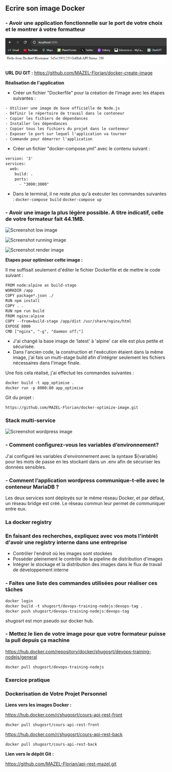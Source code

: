 ## Ecrire son image Docker

### - Avoir une application fonctionnelle sur le port de votre choix et le montrer à votre formatteur

![Schema comparatif](./images/screenshot-create-image-docker.png "Schéma comparatif")

**URL DU GIT :** https://github.com/MAZEL-Florian/docker-create-image

**Réalisation de l'application**

+ Créer un fichier "Dockerfile" pour la création de l’image avec les étapes suivantes :
```
- Utiliser une image de base officielle de Node.js
- Définir le répertoire de travail dans le conteneur
- Copier les fichiers de dépendances
- Installer les dépendances
- Copier tous les fichiers du projet dans le conteneur
- Exposer le port sur lequel l'application va tourner
- Commande pour démarrer l'application
```

+ Créer un fichier "docker-compose.yml" avec le contenu suivant :
```
version: '3'
services:
  web:
    build: .
    ports:
      - "3000:3000"

```

+ Dans le terminal, il ne reste plus qu'à exécuter les commandes suivantes :
``` docker-compose build ```
``` docker-compose up ```


### - Avoir une image la plus légère possible. A titre indicatif, celle de votre formateur fait 44.1MB.

![Screenshot low image](./images/screenshot-low-image.png "screenshot low image")

![Screenshot running image](./images/screenshot-running.png "screenshot running image")

![Screenshot render image](./images/screenshot-rendering-optimize.png "screenshot render image")

**Etapes pour optimiser cette image :**

Il me suffisait seulement d'éditer le fichier Dockerfile et de mettre le code suivant :

```
FROM node:alpine as build-stage
WORKDIR /app
COPY package*.json ./
RUN npm install
COPY . .
RUN npm run build
FROM nginx:alpine
COPY --from=build-stage /app/dist /usr/share/nginx/html
EXPOSE 8000
CMD ["nginx", "-g", "daemon off;"]
```

+ J'ai changé la base image de 'latest' à 'alpine' car elle est plus petite et sécurisée.
+ Dans l'ancien code, la construction et l'exécution étaient dans la même image, j'ai fais un multi-stage build afin d'intégrer seulement les fichiers nécessaires dans l'image finale.

Une fois cela réalisé, j'ai effectué les commandes suivantes :

```
docker build -t app_optimise .
docker run -p 8000:80 app_optimise
```

Git du projet :
```
https://github.com/MAZEL-Florian/docker-optimize-image.git
```

### Stack multi-service

![Screenshot wordpress image](./images/screenshot-wordpress.png "screenshot wordpress image")


### - Comment configurez-vous les variables d’environnement?

J'ai configuré les variables d'environnement avec la syntaxe ${variable} pour les mots de passe en les stockant dans un .env afin de sécuriser les données sensibles.

### - Comment l’application wordpress communique-t-elle avec le conteneur MariaDB ?

Les deux services sont déployés sur le même réseau Docker, et par défaut, un réseau bridge est créé. Le réseau commun leur permet de communiquer entre eux.

### La docker registry

### En faisant des recherches, expliquez avec vos mots l'intérêt d'avoir une registry interne dans une entreprise

+ Contrôler l'endroit où les images sont stockées
+ Posséder pleinement le contrôle de la pipeline de distribution d'images
+ Intégrer le stockage et la distribution des images dans le flux de travail de développement interne

### - Faites une liste des commandes utilisées pour réaliser ces tâches

```
docker login
docker build -t shugosrt/devops-training-nodejs:devops-tag .
docker push shugosrt/devops-training-nodejs:devops-tag
```

shugosrt est mon pseudo sur docker hub.

### - Mettez le lien de votre image pour que votre formateur puisse la pull depuis ça machine 

https://hub.docker.com/repository/docker/shugosrt/devops-training-nodejs/general

```
docker pull shugosrt/devops-training-nodejs
```

### Exercice pratique

### Dockerisation de Votre Projet Personnel

**Liens vers les images Docker :**



https://hub.docker.com/r/shugosrt/cours-api-rest-front
```
docker pull shugosrt/cours-api-rest-front
```

https://hub.docker.com/r/shugosrt/cours-api-rest-back
```
docker pull shugosrt/cours-api-rest-back
```

**Lien vers le dépôt Git :**

https://github.com/MAZEL-Florian/api-rest-mazel.git


